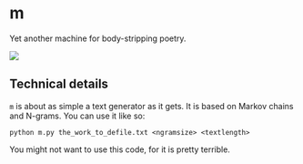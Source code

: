 # m

Yet another machine for body-stripping poetry.

![](https://veitheller.de/static/work_of_fart.png)

## Technical details

`m` is about as simple a text generator as it gets. It is based on Markov
chains and N-grams. You can use it like so:

```
python m.py the_work_to_defile.txt <ngramsize> <textlength>
```

You might not want to use this code, for it is pretty terrible.

